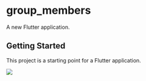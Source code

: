 # group_members

A new Flutter application.

## Getting Started

This project is a starting point for a Flutter application.

![](./screenShots/group_members(1).gif)




